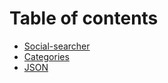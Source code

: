 # Table of contents

* [Social-searcher](README.md)
* [Categories](categories.md)
* [JSON](json.md)
